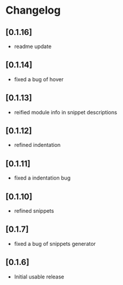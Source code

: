 # Changelog

## [0.1.16]
- readme update
## [0.1.14]
- fixed a bug of hover

## [0.1.13]
- reified module info in snippet descriptions

## [0.1.12]
- refined indentation

## [0.1.11]
- fixed a indentation bug

## [0.1.10]
- refined snippets

## [0.1.7]
- fixed a bug of snippets generator

## [0.1.6]
- Initial usable release